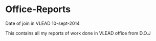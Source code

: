 Office-Reports
================
Date of join in VLEAD 10-sept-2014

This contains all my reports of work done in VLEAD office from D.O.J
